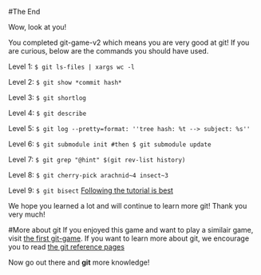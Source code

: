 #The End

Wow, look at you! 

You completed git-game-v2 which means you are very good at git! 
If you are curious, below are the commands you should have used. 

Level 1: ```$ git ls-files | xargs wc -l```

Level 2: ```$ git show *commit hash*```

Level 3: ```$ git shortlog```

Level 4: ```$ git describe```

Level 5: ```$ git log --pretty=format: ''tree hash: %t --> subject: %s'' ```

Level 6: ```$ git submodule init #then $ git submodule update```

Level 7: ```$ git grep "@hint" $(git rev-list history) ```

Level 8: ```$ git cherry-pick arachnid~4 insect~3```

Level 9: ```$ git bisect``` [Following the tutorial is best](http://www.metaltoad.com/blog/beginners-guide-git-bisect-process-elimination)

We hope you learned a lot and will continue to learn more git! Thank you very much!

#More about git
If you enjoyed this game and want to play a similair game, visit [the first git-game](https://github.com/git-game/git-game).
If you want to learn more about git, we encourage you to read [the git reference pages](https://git-scm.com/docs)

Now go out there and **git** more knowledge!
